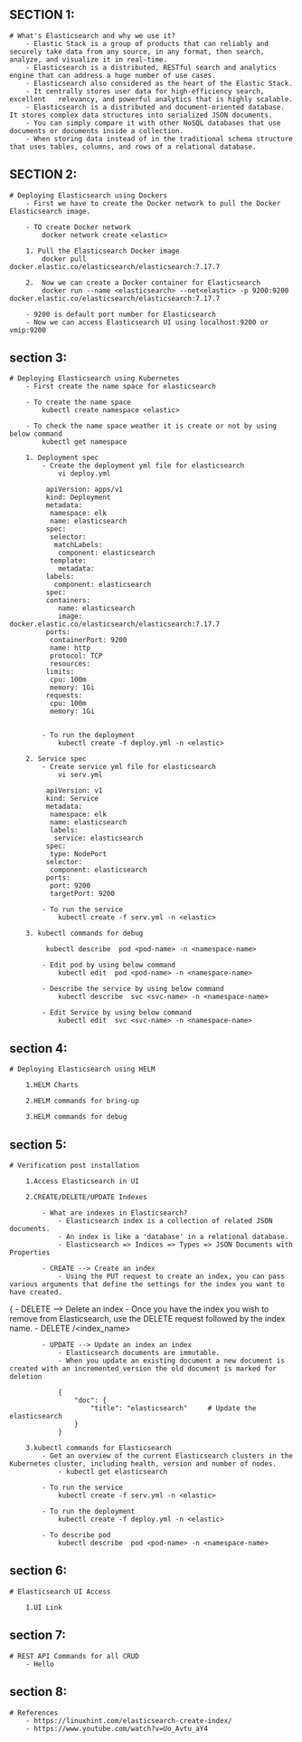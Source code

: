 SECTION 1:
---------
    # What's Elasticsearch and why we use it?
        - Elastic Stack is a group of products that can reliably and securely take data from any source, in any format, then search, analyze, and visualize it in real-time.             
        - Elasticsearch is a distributed, RESTful search and analytics engine that can address a huge number of use cases. 
        - Elasticsearch also considered as the heart of the Elastic Stack.
        - It centrally stores user data for high-efficiency search, excellent   relevancy, and powerful analytics that is highly scalable.
        - Elasticsearch is a distributed and document-oriented database. It stores complex data structures into serialized JSON documents.
        - You can simply compare it with other NoSQL databases that use documents or documents inside a collection.
        - When storing data instead of in the traditional schema structure that uses tables, columns, and rows of a relational database.
        
SECTION 2:
---------
    # Deploying Elasticsearch using Dockers
        - First we have to create the Docker network to pull the Docker Elasticsearch image.

        - TO create Docker network
            docker network create <elastic>
        
        1. Pull the Elasticsearch Docker image
            docker pull docker.elastic.co/elasticsearch/elasticsearch:7.17.7

        2.  Now we can create a Docker container for Elasticsearch
            docker run --name <elasticsearch> --net<elastic> -p 9200:9200 docker.elastic.co/elasticsearch/elasticsearch:7.17.7

        - 9200 is default port number for Elasticsearch
        - Now we can access Elasticsearch UI using localhost:9200 or vmip:9200

section 3:
---------
    # Deploying Elasticsearch using Kubernetes
        - First create the name space for elasticsearch

        - To create the name space
            kubectl create namespace <elastic>

        - To check the name space weather it is create or not by using below command
            kubectl get namespace

        1. Deployment spec
            - Create the deployment yml file for elasticsearch
                vi deploy.yml

             apiVersion: apps/v1
             kind: Deployment
             metadata:
              namespace: elk
              name: elasticsearch
             spec:
              selector:
               matchLabels:
                component: elasticsearch
              template:
                metadata:
             labels:
               component: elasticsearch
             spec:
             containers:
                name: elasticsearch
                image: docker.elastic.co/elasticsearch/elasticsearch:7.17.7
             ports:
              containerPort: 9200
              name: http
              protocol: TCP
              resources:
             limits:
              cpu: 100m
              memory: 1Gi
             requests:
              cpu: 100m
              memory: 1Gi


            - To run the deployment
                kubectl create -f deploy.yml -n <elastic>    

        2. Service spec
            - Create service yml file for elasticsearch
                vi serv.yml

             apiVersion: v1
             kind: Service
             metadata:
              namespace: elk
              name: elasticsearch
              labels:
               service: elasticsearch
             spec:
              type: NodePort
             selector:
              component: elasticsearch
             ports:
              port: 9200
              targetPort: 9200                

            - To run the service
                kubectl create -f serv.yml -n <elastic>                

        3. kubectl commands for debug 

             kubectl describe  pod <pod-name> -n <namespace-name>

            - Edit pod by using below command
                kubectl edit  pod <pod-name> -n <namespace-name>

            - Describe the service by using below command
                kubectl describe  svc <svc-name> -n <namespace-name>  

            - Edit Service by using below command
                kubectl edit  svc <svc-name> -n <namespace-name>
section 4:
--------        
    # Deploying Elasticsearch using HELM

        1.HELM Charts

        2.HELM commands for bring-up

        3.HELM commands for debug

section 5:
----------

    # Verification post installation

        1.Access Elasticsearch in UI

        2.CREATE/DELETE/UPDATE Indexes

            - What are indexes in Elasticsearch?
                - Elasticsearch index is a collection of related JSON documents.
                - An index is like a 'database' in a relational database. 
                - Elasticsearch => Indices => Types => JSON Documents with Properties

            - CREATE --> Create an index
                - Using the PUT request to create an index, you can pass various arguments that define the settings for the index you want to have created.
{
            - DELETE --> Delete an index
                - Once you have the index you wish to remove from Elasticsearch, use the DELETE request followed by the index name.
                    - DELETE /<index_name>

            - UPDATE --> Update an index an index
                - Elasticsearch documents are immutable.
                - When you update an existing document a new document is created with an incremented_version the old document is marked for deletion

                {
                    "doc": {
                        "title": "elasticsearch"     # Update the elasticsearch
                    }
                } 

        3.kubectl commands for Elasticsearch
            - Get an overview of the current Elasticsearch clusters in the Kubernetes cluster, including health, version and number of nodes.
                - kubectl get elasticsearch

            - To run the service
                kubectl create -f serv.yml -n <elastic>

            - To run the deployment
                kubectl create -f deploy.yml -n <elastic> 
            
            - To describe pod
                kubectl describe  pod <pod-name> -n <namespace-name>
   
section 6:
---------

    # Elasticsearch UI Access

        1.UI Link

section 7:
----------

    # REST API Commands for all CRUD
        - Hello
section 8:
---------
    # References 
        - https://linuxhint.com/elasticsearch-create-index/  
        - https://www.youtube.com/watch?v=Uo_Avtu_aY4                             
               